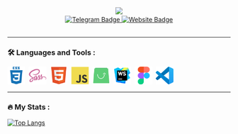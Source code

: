 <div id="header" align="center">
  <img src="https://github.com/prostoG/prostoG/blob/main/banner-904884_1920.jpg" height="250"/>
  
  <div id="badges">
    <!-- <a href="https://vk.com/andreikooooo">
      <img src="https://img.shields.io/badge/Vkontakte-blue?style=for-the-badge&logo=vk&logoColor=white" alt="VK Badge"/>
    </a> 
    -->
    <a href="https://t.me/dvelx">
      <img src="https://img.shields.io/badge/Telegram-blue?style=for-the-badge&logo=telegram&logoColor=white" alt="Telegram Badge"/>
    </a>
    <a href="https://t.me/dvelx">
      <img src="https://img.shields.io/badge/Website-blue?style=for-the-badge&logo=website&logoColor=white" alt="Website Badge"/>
    </a>
  </div>
  
  <img src="https://komarev.com/ghpvc/?username=dvelx&style=flat-square&color=blue" alt=""/>
</div>

---
### :hammer_and_wrench: Languages and Tools :
<div>
    <img src="https://github.com/devicons/devicon/blob/master/icons/css3/css3-plain-wordmark.svg"  title="CSS3" alt="CSS" width="40" height="40"/>&nbsp;
    <img src="https://github.com/devicons/devicon/blob/master/icons/sass/sass-original.svg"  title="SCSS" alt="SCSS" width="40" height="40"/>&nbsp;
    <img src="https://github.com/devicons/devicon/blob/master/icons/html5/html5-original.svg" title="HTML5" alt="HTML" width="40" height="40"/>&nbsp;
    <img src="https://github.com/devicons/devicon/blob/master/icons/javascript/javascript-original.svg" title="JavaScript" alt="JavaScript" width="40"&nbsp;
    <img src="https://github.com/devicons/devicon/blob/master/icons/vuejs/vuejs-original.svg"  title="VUE" alt="VUE" width="40" height="40"/>&nbsp;
    <img src="https://github.com/devicons/devicon/blob/master/icons/vuestorefront/vuestorefront-original.svg" title="Vue store" alt="Vue store" width="40"                    height="40"/>&nbsp;
    <img src="https://github.com/devicons/devicon/blob/master/icons/webstorm/webstorm-original.svg" title="WebStorm" alt="WebStorm" width="40" height="40"/>&nbsp;
    <img src="https://github.com/devicons/devicon/blob/master/icons/figma/figma-original.svg" title="Figma" alt="Figma" width="40" height="40"/>&nbsp;
    <img src="https://github.com/devicons/devicon/blob/master/icons/vscode/vscode-original.svg" title="VSCode" **alt="VSCode" width="40" height="40"/>
  
  </div>

---

### :fire: My Stats :
<!--[![GitHub Streak](http://github-readme-streak-stats.herokuapp.com?user=prosotG&theme=dark&hide_border=true)](https://git.io/streak-stats)-->
[![Top Langs](https://github-readme-stats.vercel.app/api/top-langs/?username=dvelx&layout=compact&theme=transparent)](https://github.com/anuraghazra/github-readme-stats)


<!--
**prostoG/prostoG** is a ✨ _special_ ✨ repository because its `README.md` (this file) appears on your GitHub profile.

Here are some ideas to get you started:

- 🔭 I’m currently working on ...
- 🌱 I’m currently learning ...
- 👯 I’m looking to collaborate on ...
- 🤔 I’m looking for help with ...
- 💬 Ask me about ...
- 📫 How to reach me: ...
- 😄 Pronouns: ...
- ⚡ Fun fact: ...
-->


<!--
**dvelx/dvelx** is a ✨ _special_ ✨ repository because its `README.md` (this file) appears on your GitHub profile.

Here are some ideas to get you started:

- 🔭 I’m currently working on ...
- 🌱 I’m currently learning ...
- 👯 I’m looking to collaborate on ...
- 🤔 I’m looking for help with ...
- 💬 Ask me about ...
- 📫 How to reach me: ...
- 😄 Pronouns: ...
- ⚡ Fun fact: ...
-->
